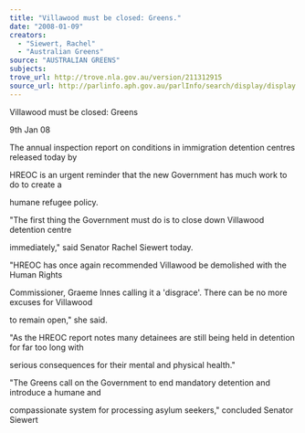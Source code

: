 ```yaml
---
title: "Villawood must be closed: Greens."
date: "2008-01-09"
creators:
  - "Siewert, Rachel"
  - "Australian Greens"
source: "AUSTRALIAN GREENS"
subjects:
trove_url: http://trove.nla.gov.au/version/211312915
source_url: http://parlinfo.aph.gov.au/parlInfo/search/display/display.w3p;query=Id%3A%22media/pressrel/ACGP6%22
---
```


 

 

 

 Villawood must be closed: Greens 

 9th Jan 08 

 The annual inspection report on conditions in immigration detention centres released today by 

 HREOC is an urgent reminder that the new Government has much work to do to create a 

 humane refugee policy. 

 "The first thing the Government must do is to close down Villawood detention centre 

 immediately," said Senator Rachel Siewert today. 

 "HREOC has once again recommended Villawood be demolished with the Human Rights 

 Commissioner, Graeme Innes calling it a 'disgrace'. There can be no more excuses for Villawood 

 to remain open," she said. 

 "As the HREOC report notes many detainees are still being held in detention for far too long with 

 serious consequences for their mental and physical health." 

 "The Greens call on the Government to end mandatory detention and introduce a humane and 

 compassionate system for processing asylum seekers," concluded Senator Siewert 

 

